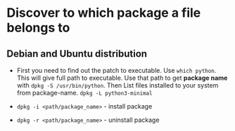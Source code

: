 # Discover to which package a file belongs to

## Debian and Ubuntu distribution

* First you need to find out the patch to executable. Use `which python`. This will give full path to executable. Use that path to get **package name** with `dpkg -S /usr/bin/python`. 
Then List files installed to your system from package-name. `dpkg -L python3-minimal`

* `dpkg -i <path/package_name>` - install package 
* `dpkg -r <path/package_name>` - uninstall package